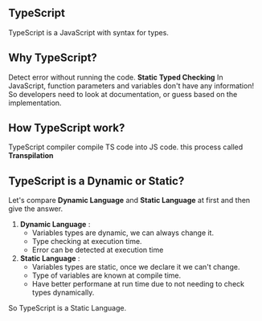 ## TypeScript
TypeScript is a JavaScript with syntax for types.

## Why TypeScript?
Detect error without running the code. **Static Typed Checking**
In JavaScript, function parameters and variables don't have any information! So developers need to look at documentation, or guess based on the implementation.

## How TypeScript work?
TypeScript compiler compile TS code into JS code. this process called **Transpilation**

## TypeScript is a Dynamic or Static?
Let's compare **Dynamic Language** and **Static Language** at first and then give the answer.
1. **Dynamic Language** : 
    - Variables types are dynamic, we can always change it.
    - Type checking at execution time.
    - Error can be detected at execution time
2. **Static Language** :
    - Variables types are static, once we declare it we can't change.
    - Type of variables are known at compile time.
    - Have better performane at run time due to not needing to check types dynamically.
    
So TypeScript is a Static Language.

